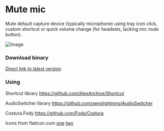 # Mute mic

Mute default capture device (typically microphone) using tray icon click, custom shortcut or quick volume change (for headsets, lacking mic mute button).

![Image](img.png?raw=true "Image")

### Download binary

[Direct link to latest version](https://github.com/pavelgz/MicMuteBTControl/releases/download/0.0.8.1/MicMute.zip)

### Using

Shortcut library https://github.com/AlexArchive/Shortcut

AudioSwitcher library https://github.com/xenolightning/AudioSwitcher

Costura.Fody https://github.com/Fody/Costura

Icons from  flaticon.com [one](https://www.flaticon.com/free-icon/microphone-black-shape_25682#term=mic&page=1&position=1 "one") [two](https://www.flaticon.com/free-icon/microphone-off_25632#term=mic&page=1&position=3 "two")

